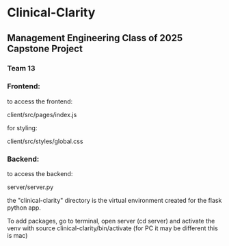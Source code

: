# Clinical-Clarity

## Management Engineering Class of 2025 Capstone Project

### Team 13

### Frontend:

to access the frontend:

client/src/pages/index.js

for styling:

client/src/styles/global.css

### Backend:

to access the backend:

server/server.py

the "clinical-clarity" directory is the virtual environment created for the flask python app.

To add packages, go to terminal, open server (cd server) and activate the venv with source clinical-clarity/bin/activate 
(for PC it may be different this is mac)

